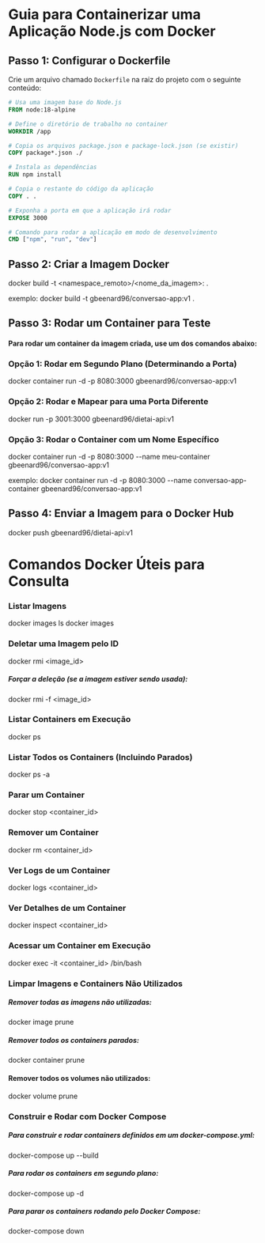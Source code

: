 # Guia para Containerizar uma Aplicação Node.js com Docker

## Passo 1: Configurar o Dockerfile

Crie um arquivo chamado `Dockerfile` na raiz do projeto com o seguinte conteúdo:

```dockerfile
# Usa uma imagem base do Node.js
FROM node:18-alpine

# Define o diretório de trabalho no container
WORKDIR /app

# Copia os arquivos package.json e package-lock.json (se existir)
COPY package*.json ./

# Instala as dependências
RUN npm install

# Copia o restante do código da aplicação
COPY . .

# Exponha a porta em que a aplicação irá rodar
EXPOSE 3000

# Comando para rodar a aplicação em modo de desenvolvimento
CMD ["npm", "run", "dev"]
```

## Passo 2: Criar a Imagem Docker

docker build -t <namespace_remoto>/<nome_da_imagem>:<tag> .

exemplo: docker build -t gbeenard96/conversao-app:v1 .

## Passo 3: Rodar um Container para Teste

#### Para rodar um container da imagem criada, use um dos comandos abaixo:

### Opção 1: Rodar em Segundo Plano (Determinando a Porta)

docker container run -d -p 8080:3000 gbeenard96/conversao-app:v1

### Opção 2: Rodar e Mapear para uma Porta Diferente

docker run -p 3001:3000 gbeenard96/dietai-api:v1

### Opção 3: Rodar o Container com um Nome Específico

docker container run -d -p 8080:3000 --name meu-container gbeenard96/conversao-app:v1

exemplo: docker container run -d -p 8080:3000 --name conversao-app-container gbeenard96/conversao-app:v1

## Passo 4: Enviar a Imagem para o Docker Hub

docker push gbeenard96/dietai-api:v1

# Comandos Docker Úteis para Consulta

### Listar Imagens

docker images ls
docker images

### Deletar uma Imagem pelo ID

docker rmi <image_id>

##### Forçar a deleção (se a imagem estiver sendo usada):

docker rmi -f <image_id>

### Listar Containers em Execução

docker ps

### Listar Todos os Containers (Incluindo Parados)

docker ps -a

### Parar um Container

docker stop <container_id>

### Remover um Container

docker rm <container_id>

### Ver Logs de um Container

docker logs <container_id>

### Ver Detalhes de um Container

docker inspect <container_id>

### Acessar um Container em Execução

docker exec -it <container_id> /bin/bash

### Limpar Imagens e Containers Não Utilizados

##### Remover todas as imagens não utilizadas:

docker image prune

##### Remover todos os containers parados:

docker container prune

#### Remover todos os volumes não utilizados:

docker volume prune

### Construir e Rodar com Docker Compose

##### Para construir e rodar containers definidos em um docker-compose.yml:

docker-compose up --build

##### Para rodar os containers em segundo plano:

docker-compose up -d

##### Para parar os containers rodando pelo Docker Compose:

docker-compose down

